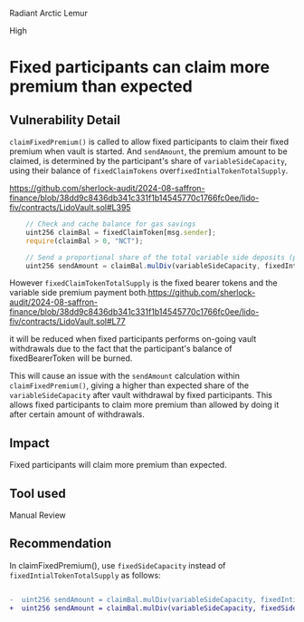 Radiant Arctic Lemur

High

# Fixed participants can claim more premium than expected

## Vulnerability Detail

`claimFixedPremium()` is called to allow fixed participants to claim their fixed premium when vault is started. And `sendAmount`, the premium amount to be claimed, is determined by the participant's share of `variableSideCapacity`, using their balance of `fixedClaimTokens` over`fixedIntialTokenTotalSupply`.

https://github.com/sherlock-audit/2024-08-saffron-finance/blob/38dd9c8436db341c331f1b14545770c1766fc0ee/lido-fiv/contracts/LidoVault.sol#L395
```javascript
    // Check and cache balance for gas savings
    uint256 claimBal = fixedClaimToken[msg.sender];
    require(claimBal > 0, "NCT");

    // Send a proportional share of the total variable side deposits (premium) to the fixed side depositor
    uint256 sendAmount = claimBal.mulDiv(variableSideCapacity, fixedIntialTokenTotalSupply);
```
However `fixedClaimTokenTotalSupply` is the fixed bearer tokens and the variable side premium payment both.https://github.com/sherlock-audit/2024-08-saffron-finance/blob/38dd9c8436db341c331f1b14545770c1766fc0ee/lido-fiv/contracts/LidoVault.sol#L77

it will be reduced when fixed participants performs on-going vault withdrawals due to the fact that the participant's balance of fixedBearerToken will be burned.

This will cause an issue with the `sendAmount` calculation within `claimFixedPremium()`, giving a higher than expected share of the `variableSideCapacity` after vault withdrawal by fixed participants. This allows fixed participants to claim more premium than allowed by doing it after certain amount of withdrawals.

## Impact
Fixed participants will claim more premium than expected.

## Tool used
Manual Review

## Recommendation

In claimFixedPremium(), use `fixedSideCapacity` instead of `fixedIntialTokenTotalSupply` as follows: 

```diff

-  uint256 sendAmount = claimBal.mulDiv(variableSideCapacity, fixedIntialTokenTotalSupply);
+  uint256 sendAmount = claimBal.mulDiv(variableSideCapacity, fixedSideCapacity);
```
